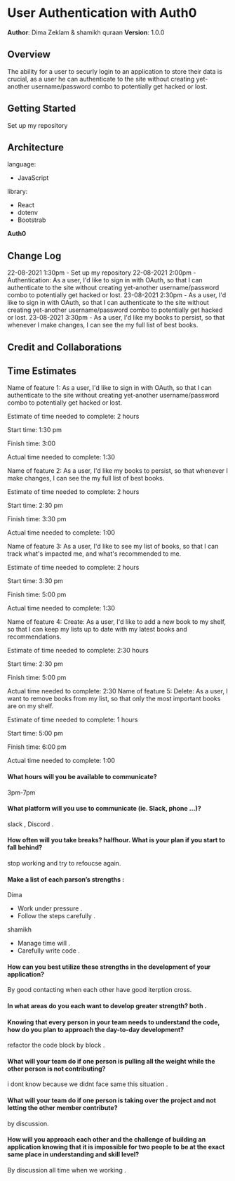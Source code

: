 
# User Authentication with Auth0

**Author**: Dima Zeklam & shamikh quraan
**Version**: 1.0.0 

## Overview
The ability for a user to securly login to an application to store their data is crucial, as a user he can authenticate to the site without creating yet-another username/password combo to potentially get hacked or lost.

## Getting Started
Set up my repository

## Architecture
language:
* JavaScript

library:
* React
* dotenv
* Bootstrab

**Auth0**

## Change Log
22-08-2021 1:30pm - Set up my repository 
22-08-2021 2:00pm - Authentication: As a user, I'd like to sign in with OAuth, so that I can authenticate to the site without creating yet-another username/password combo to potentially get hacked or lost.
23-08-2021 2:30pm -  As a user, I'd like to sign in with OAuth, so that I can authenticate to the site without creating yet-another username/password combo to potentially get hacked or lost.
23-08-2021 3:30pm - As a user, I'd like my books to persist, so that whenever I make changes, I can see the my full list of best books.

## Credit and Collaborations


## Time Estimates

Name of feature 1:  As a user, I'd like to sign in with OAuth, so that I can authenticate to the site without creating yet-another username/password combo to potentially get hacked or lost.

Estimate of time needed to complete: 2 hours

Start time: 1:30 pm

Finish time: 3:00

Actual time needed to complete: 1:30 

Name of feature 2: As a user, I'd like my books to persist, so that whenever I make changes, I can see the my full list of best books.

Estimate of time needed to complete: 2 hours

Start time: 2:30 pm

Finish time: 3:30 pm

Actual time needed to complete: 1:00

Name of feature 3: As a user, I'd like to see my list of books, so that I can track what's impacted me, and what's recommended to me.

Estimate of time needed to complete: 2 hours

Start time: 3:30 pm

Finish time: 5:00 pm

Actual time needed to complete: 1:30 

Name of feature 4: Create: As a user, I'd like to add a new book to my shelf, so that I can keep my lists up to date with my latest books and recommendations.

Estimate of time needed to complete: 2:30 hours

Start time: 2:30 pm

Finish time: 5:00 pm

Actual time needed to complete: 2:30 
Name of feature 5: Delete: As a user, I want to remove books from my list, so that only the most important books are on my shelf.

Estimate of time needed to complete: 1 hours

Start time: 5:00 pm

Finish time: 6:00 pm

Actual time needed to complete: 1:00 
#### What hours will you be available to communicate? 
3pm-7pm 

#### What platform will you use to communicate (ie. Slack, phone …)?
slack , Discord .

#### How often will you take breaks? halfhour. What is your plan if you start to fall behind? 
stop working and try to refoucse again.
#### Make a list of each parson’s strengths :
Dima 
* Work under pressure .
* Follow the steps carefully .

shamikh
* Manage time will . 
* Carefully write code .

#### How can you best utilize these strengths in the development of your application?
 By good contacting when each other have good iterption cross.

#### In what areas do you each want to develop greater strength? both .
#### Knowing that every person in your team needs to understand the code, how do you plan to approach the day-to-day development? 
refactor the code block by block .

#### What will your team do if one person is pulling all the weight while the other person is not contributing?
i dont know because we didnt face same this situation .

#### What will your team do if one person is taking over the project and not letting the other member contribute?
 by discussion.
#### How will you approach each other and the challenge of building an application knowing that it is impossible for two people to be at the exact same place in understanding and skill level? 
By discussion all time when we working .